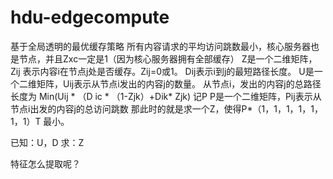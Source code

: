 # hdu-edgecompute
基于全局透明的最优缓存策略
所有内容请求的平均访问跳数最小，核心服务器也是节点，并且Zxc一定是1（因为核心服务器拥有全部缓存）
Z是一个二维矩阵，Zij 表示内容i在节点j处是否缓存。Zij=0或1。
Dij表示i到j的最短路径长度。
U是一个二维矩阵，Uij表示从节点i发出的内容j的数量。
从节点i，发出的内容j的总路径长度为 Min(Uij * （D ic * （1-Zjk）+Dik* Zjk) 记P
P是一个二维矩阵，Pij表示从节点i出发的内容j的总访问跳数
那此时的就是求一个Z，使得P*（1，1，1，1，1，1，1）T 最小。

已知：U，D
求：Z

特征怎么提取呢？
